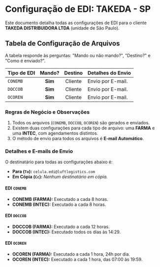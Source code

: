 # Configuração de EDI: TAKEDA - SP

Este documento detalha todas as configurações de EDI para o cliente **TAKEDA DISTRIBUIDORA LTDA** (unidade de São Paulo).

## Tabela de Configuração de Arquivos

A tabela responde às perguntas: "Mando ou não mando?", "Destino?" e "Como é enviado?".

| Tipo de EDI | Mando? | Destino | Detalhes do Envio |
| :---------- | :----: | :-------: | :--------------------------------------------------- |
| `CONEMB`    | **Sim**| Cliente   | Envio por E-mail.|
| `DOCCOB`    | **Sim**| Cliente   | Envio por E-mail.|
| `OCOREN`    | **Sim**| Cliente   | Envio por E-mail.|

### Regras de Negócio e Observações
1.  Todos os arquivos (`CONEMB`, `DOCCOB`, `OCOREN`) são gerados e enviados.
2.  Existem duas configurações para cada tipo de arquivo: uma **FARMA** e uma **INTEC**, com agendamentos distintos.
3.  O método de envio para todos os arquivos é **E-mail Automático**.

### Detalhes e E-mails de Envio
<div id="emails-de-envio"></div>

O destinatário para todas as configurações abaixo é:
* **Para (`To`):** `celula.edi@luftlogistics.com`
* **Em Cópia (`Cc`):** *Nenhum destinatário em cópia.*

#### **EDI `CONEMB`**
* **CONEMB (FARMA):** Executado a cada 8 horas.
* **CONEMB (INTEC):** Executado a cada 8 horas.

#### **EDI `DOCCOB`**
* **DOCCOB (FARMA):** Executado a cada 12 horas.
* **DOCCOB (INTEC):** Executado todos os dias às 14:29.

#### **EDI `OCOREN`**
* **OCOREN (FARMA):** Executado a cada 1 hora, 24h por dia.
* **OCOREN (INTEC):** Executado a cada 1 hora, das 07:00 às 19:59.